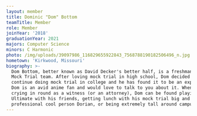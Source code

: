 ```yaml
---
layout: member
title: Dominic "Dom" Bottom
teamTitle: Member
role: Member
joinYear: '2018'
graduationYear: 2021
majors: Computer Science
minors: C Harmonic
photo: /img/uploads/39097986_116829655922843_7568788190182506496_n.jpg
hometown: 'Kirkwood, Missouri'
biography: >-
  Dom Bottom, better known as David Decker's better half, is a freshman on the
  Mock Trial team. After loving mock trial in high school, Dom decided to
  continue doing mock trial in college and he has found it to be an experience.
  Dom is an avid anime fan and would love to talk to you about it. When not
  crying in round as a witness (or an attorney), Dom can be found playing Smash
  Ultimate with his friends, getting lunch with his mock trial big and
  professional cool person Dorian, or being extremely tall around campus.
---
```


